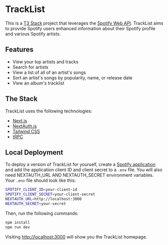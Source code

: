 # TrackList

This is a [T3 Stack](https://create.t3.gg/) project that leverages the [Spotify Web API](https://developer.spotify.com/). TrackList aims to provide Spotify users enhanced information about their Spotify profile and various Spotify artists.

## Features

- View your top artists and tracks
- Search for artists
- View a list of all of an artist's songs
- Sort an artist's songs by popularity, name, or release date
- View an album's tracklist

## The Stack

TrackList uses the following technologies:

- [Next.js](https://nextjs.org)
- [NextAuth.js](https://next-auth.js.org)
- [Tailwind CSS](https://tailwindcss.com)
- [tRPC](https://trpc.io)

## Local Deployment

To deploy a version of TrackList for yourself, create a [Spotify application](https://developer.spotify.com/dashboard/create) and add the application client ID and client secret to a `.env` file. You will also need NEXTAUTH_URL AND NEXTAUTH_SECRET environment variables. Your `.env` file should look like this:

```bash
SPOTIFY_CLIENT_ID=your-client-id
SPOTIFY_CLIENT_SECRET=your-client-secret
NEXTAUTH_URL=http://localhost:3000
NEXTAUTH_SECRET=your-secret
```

Then, run the following commands:

```bash
npm install
npm run dev
```

Visiting [http://localhost:3000](http://localhost:3000) will show you the TrackList homepage.
